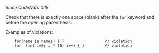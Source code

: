 
*Since CodeNarc 0.18*

Check that there is exactly one space (blank) after the `for` keyword and before the opening parenthesis.

Examples of violations:

```
    for(name in names) { }                  // violation
    for  (int i=0; i * 10; i++) { }         // violation
```

